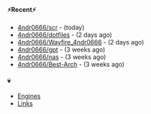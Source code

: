 #### ⚡Recent⚡

- [4ndr0666/scr](https://github.com/4ndr0666/scr) - (today)
- [4ndr0666/dotfiles](https://github.com/4ndr0666/dotfiles) - (2 days ago)
- [4ndr0666/Wayfire_4ndr0666](https://github.com/4ndr0666/Wayfire_4ndr0666) - (2 days ago)
- [4ndr0666/gpt](https://github.com/4ndr0666/gpt) - (3 weeks ago)
- [4ndr0666/nas](https://github.com/4ndr0666/nas) - (3 weeks ago)
- [4ndr0666/Best-Arch](https://github.com/4ndr0666/Best-Arch) - (3 weeks ago)

#### 💀
- [Engines](https://github.com/hoothin/SearchJumper/discussions/73)
- [Links](https://github.com/4ndr0666/Links/blob/main/README.md)

